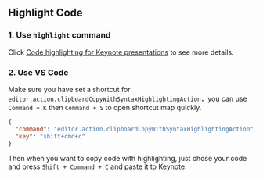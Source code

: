 ## Highlight Code

### 1. Use `highlight` command

Click [Code highlighting for Keynote presentations](https://gist.github.com/jimbojsb/1630790) to see more details.

### 2. Use VS Code

Make sure you have set a shortcut for `editor.action.clipboardCopyWithSyntaxHighlightingAction`，you can use `Command + K` then `Command + S` to open shortcut map quickly.

```json
{
  "command": "editor.action.clipboardCopyWithSyntaxHighlightingAction",
  "key": "shift+cmd+c"
}
```

Then when you want to copy code with highlighting, just chose your code and press `Shift + Command + C` and paste it to Keynote.


